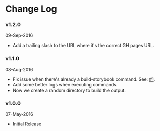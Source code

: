 # Change Log

### v1.2.0
09-Sep-2016

* Add a trailing slash to the URL where it's the correct GH pages URL.

### v1.1.0
08-Aug-2016

* Fix issue when there's already a build-storybook command. See: [#1](https://github.com/kadirahq/storybook-deployer/issues/1).
* Add some better logs when executing commands.
* Now we create a random directory to build the output.

### v1.0.0
07-May-2016

* Initial Release
